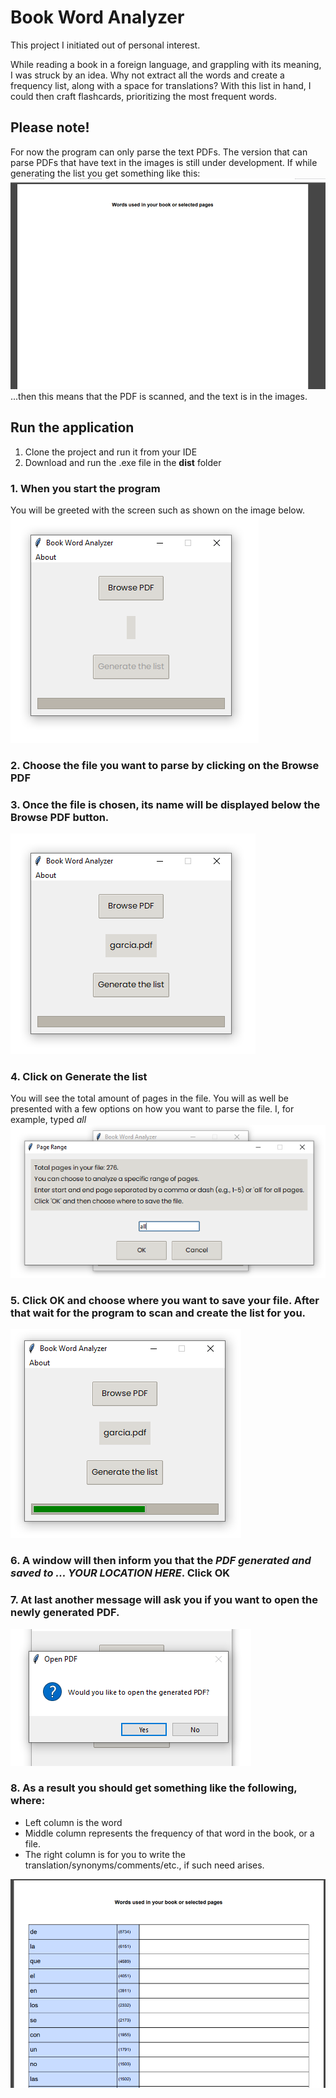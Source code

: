 # Book Word Analyzer

This project I initiated out of personal interest.

While reading a book in a foreign language, and grappling with its meaning, I was struck by an idea.
Why not extract all the words and create a frequency list, along with a space for translations?
With this list in hand, I could then craft flashcards, prioritizing the most frequent words.

## Please note!

For now the program can only parse the text PDFs.
The version that can parse PDFs that have text in the images is still under development.
If while generating the list you get something like this:
![Empty generated PDF](readme_images/image-7.png)
...then this means that the PDF is scanned, and the text is in the images.

## Run the application

1. Clone the project and run it from your IDE
2. Download and run the .exe file in the **dist** folder

### 1. When you start the program

You will be greeted with the screen such as shown on the image below.
![Main window](readme_images/image-1.png)

### 2. Choose the file you want to parse by clicking on the **Browse PDF**

### 3. Once the file is chosen, its name will be displayed below the **Browse PDF** button.

![PDF name](readme_images/image-2.png)

### 4. Click on **Generate the list**

You will see the total amount of pages in the file.
You will as well be presented with a few options on how you want to parse the file.
I, for example, typed _all_
![Parse all book](readme_images/image-3.png)

### 5. Click **OK** and choose where you want to save your file. After that wait for the program to scan and create the list for you.

![Program scanning and generating the list](readme_images/image-4.png)

### 6. A window will then inform you that the _PDF generated and saved to ... YOUR LOCATION HERE_. Click **OK**

### 7. At last another message will ask you if you want to open the newly generated PDF.

![Open the file?](readme_images/image-5.png)

### 8. As a result you should get something like the following, where:

- Left column is the word
- Middle column represents the frequency of that word in the book, or a file.
- The right column is for you to write the translation/synonyms/comments/etc., if such need arises.

![Generated PDF](readme_images/image-6.png)
